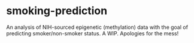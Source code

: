 # smoking-prediction
An analysis of NIH-sourced epigenetic (methylation) data with the goal of predicting smoker/non-smoker status. A WIP. Apologies for the mess!

